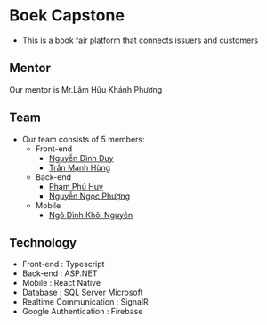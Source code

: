 # Boek Capstone
- This is a book fair platform that connects issuers and customers

## Mentor
Our mentor is Mr.Lâm Hữu Khánh Phương

## Team
- Our team consists of 5 members:
	- Front-end
		- [Nguyễn Đình Duy](https://github.com/duynd243)
		- [Trần Mạnh Hùng](https://github.com/manhhung-fpt)
	- Back-end
		- [Phạm Phú Huy](https://github.com/Manzokutsuki)
		- [Nguyễn Ngọc Phượng](https://github.com/phuongnguyen521)
	- Mobile
		- [Ngô Đình Khôi Nguyên](https://github.com/ndknitor)

## Technology
- Front-end : Typescript
- Back-end : ASP.NET
- Mobile : React Native
- Database : SQL Server Microsoft
- Realtime Communication : SignalR
- Google Authentication : Firebase